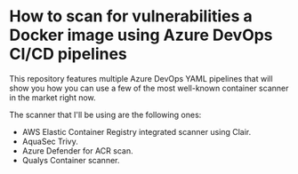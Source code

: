 # How to scan for vulnerabilities a Docker image using Azure DevOps CI/CD pipelines

This repository features multiple Azure DevOps YAML pipelines that will show you how you can use a few of the most well-known container scanner in the market right now.

The scanner that I'll be using are the following ones: 
- AWS Elastic Container Registry integrated scanner using Clair.
- AquaSec Trivy.
- Azure Defender for ACR scan.
- Qualys Container scanner.
